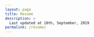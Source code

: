 ```yaml
---
layout: page
title: Resume
description: >
  Last updated at 10th, September, 2019
permalink: /resume/
---
```


<object data="/Mohit\ Choudhary.pdf" width="800" height="1000" type='application/pdf'/>
